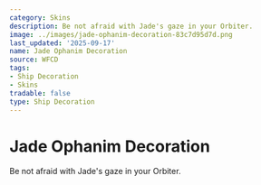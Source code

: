 ```yaml
---
category: Skins
description: Be not afraid with Jade's gaze in your Orbiter.
image: ../images/jade-ophanim-decoration-83c7d95d7d.png
last_updated: '2025-09-17'
name: Jade Ophanim Decoration
source: WFCD
tags:
- Ship Decoration
- Skins
tradable: false
type: Ship Decoration
---
```


# Jade Ophanim Decoration

Be not afraid with Jade's gaze in your Orbiter.

